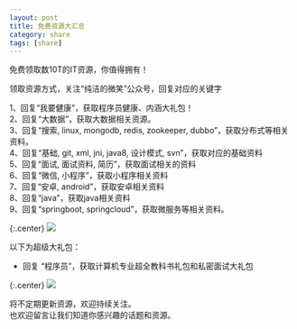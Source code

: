 ```yaml
---
layout: post
title: 免费资源大汇总
category: share
tags: [share]
---
```


免费领取数10T的IT资源，你值得拥有！

领取资源方式，关注“纯洁的微笑”公众号，回复对应的关键字

1、回复“我要健康”，获取程序员健康、内涵大礼包！   
2、回复“大数据”，获取大数据相关资源。   
3、回复“搜索, linux, mongodb, redis, zookeeper, dubbo”，获取分布式等相关资料。   
4、回复“基础, git, xml, jni, java8, 设计模式, svn”，获取对应的基础资料  
5、回复“面试, 面试资料, 简历”，获取面试相关的资料  
6、回复“微信, 小程序”，获取小程序相关资料   
7、回复“安卓, android”，获取安卓相关资料   
8、回复“java”，获取java相关资料   
9、回复“springboot, springcloud”，获取微服务等相关资料。 
  
{:.center}
![](http://www.ityouknow.com/assets/images/2017/book/AB.jpg)  

以下为超级大礼包：

- 回复 “程序员”，获取计算机专业超全教科书礼包和私密面试大礼包 

{:.center}
![](http://www.ityouknow.com/assets/images/2017/book/programmer.jpeg)  

将不定期更新资源，欢迎持续关注。  
也欢迎留言让我们知道你感兴趣的话题和资源。
